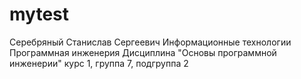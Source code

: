 # mytest
Серебряный 
Станислав
Сергеевич
Информационные технологии
Программная инженерия
Дисциплина "Основы программной инженерии"
курс 1, группа 7, подгруппа 2
